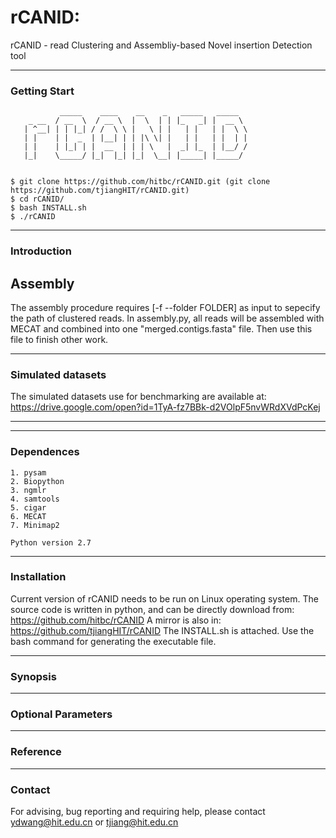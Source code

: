 # rCANID: 
rCANID - read Clustering and Assembliy-based Novel insertion Detection tool

---
### Getting Start
	           _____    ____    __    _   _____   _____
	    _ __  / __  \  / __ \  |  \  | | |_   _| |  __ \
	   | ^__| | | |_| / /  \ \ |   \ | |   | |   | |  \ \
	   | |    | |  _  | |__| | | |\ \| |   | |   | |  | |
	   | |    | |_| | |  __  | | | \   |  _| |_  | |__/ /
	   |_|    \_____/ |_|  |_| |_|  \__| |_____| |_____/
     
	
	$ git clone https://github.com/hitbc/rCANID.git (git clone https://github.com/tjiangHIT/rCANID.git)
	$ cd rCANID/
	$ bash INSTALL.sh
	$ ./rCANID

---

### Introduction

## Assembly
The assembly procedure requires [-f --folder FOLDER] as input to sepecify the path of clustered reads. In assembly.py, all reads will be assembled with MECAT and combined into one "merged.contigs.fasta" file. Then use this file to finish other work.

---

### Simulated datasets

The simulated datasets use for benchmarking are available at: https://drive.google.com/open?id=1TyA-fz7BBk-d2VOlpF5nvWRdXVdPcKej

---


---
### Dependences
	
	1. pysam
	2. Biopython
	3. ngmlr
	4. samtools
	5. cigar
    6. MECAT
    7. Minimap2

	Python version 2.7

---
### Installation

Current version of rCANID needs to be run on Linux operating system.
The source code is written in python, and can be directly download from: https://github.com/hitbc/rCANID 
A mirror is also in: https://github.com/tjiangHIT/rCANID
The INSTALL.sh is attached. Use the bash command for generating the executable file.

---
### Synopsis

---
### Optional Parameters

---
### Reference


---
### Contact
For advising, bug reporting and requiring help, please contact ydwang@hit.edu.cn or tjiang@hit.edu.cn
